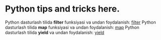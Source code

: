# Python tips and tricks here.

Python dasturlash tilida **filter** funksiyasi va undan foydalanish: [filter](https://github.com/alishercpp/Python/blob/master/filter.py)
Python dasturlash tilida **map** funksiyasi va undan foydalanish:    [map](https://github.com/alishercpp/Python/blob/master/map.py)
Python dasturlash tilida **yield** va undan foydalanish:             [yield](https://github.com/alishercpp/Python/blob/master/map.py)
